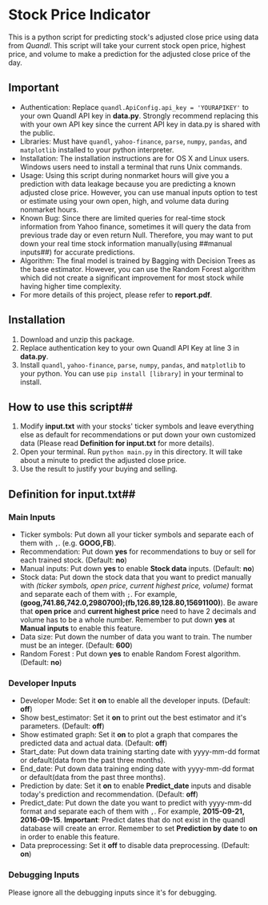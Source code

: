# Stock Price Indicator

This is a python script for predicting stock's adjusted close price using data from _Quandl_. This script will take your current stock open price, highest price, and volume to make a prediction for the adjusted close price of the day. 

## Important

- Authentication: Replace `quandl.ApiConfig.api_key = 'YOURAPIKEY'` to your own Quandl API key in **data.py**. Strongly recommend replacing this with your own API key since the current API key in data.py is shared with the public.
- Libraries: Must have `quandl`, `yahoo-finance`, `parse`, `numpy`, `pandas`, and `matplotlib` installed to your python interpreter.
- Installation: The installation instructions are for OS X and Linux users. Windows users need to install a terminal that runs Unix commands.
- Usage: Using this script during nonmarket hours will give you a prediction with data leakage because you are predicting a known adjusted close price. However, you can use manual inputs option to test or estimate using your own open, high, and volume data during nonmarket hours.
- Known Bug: Since there are limited queries for real-time stock information from Yahoo finance, sometimes it will query the data from previous trade day or even return Null. Therefore, you may want to put down your real time stock information manually(using ##manual inputs##) for accurate predictions.
- Algorithm: The final model is trained by Bagging with Decision Trees as the base estimator. However, you can use the Random Forest algorithm which did not create a significant improvement for most stock while having higher time complexity.
- For more details of this project, please refer to **report.pdf**.

## Installation

1. Download and unzip this package. 
2. Replace authentication key to your own Quandl API Key at line 3 in **data.py**.
3. Install `quandl`, `yahoo-finance`, `parse`, `numpy`, `pandas`, and `matplotlib` to your python. You can use `pip install [library]` in your terminal to install.

## How to use this script##
1. Modify **input.txt** with your stocks' ticker symbols and leave everything else as default for recommendations or put down your own customized data (Please read **Definition for input.txt** for more details).
2. Open your terminal. Run `python main.py` in this directory. It will take about a minute to predict the adjusted close price.
3. Use the result to justify your buying and selling.

## Definition for input.txt##
### Main Inputs
- Ticker symbols: Put down all your ticker symbols and separate each of them with `,`. (e.g. **GOOG,FB**).
- Recommendation: Put down **yes** for recommendations to buy or sell for each trained stock. (Default: **no**)
- Manual inputs: Put down **yes** to enable **Stock data** inputs. (Default: **no**)
- Stock data: Put down the stock data that you want to predict manually with *(ticker symbols, open price, current highest price, volume)* format and separate each of them with `;`. For example, **(goog,741.86,742.0,2980700);(fb,126.89,128.80,15691100)**). Be aware that **open price** and **current highest price** need to have 2 decimals and volume has to be a whole number. Remember to put down **yes** at **Manual inputs** to enable this feature.
- Data size: Put down the number of data you want to train. The number must be an integer. (Default: **600**)
- Random Forest : Put down **yes** to enable Random Forest algorithm. (Default: **no**)

### Developer Inputs
- Developer Mode: Set it **on** to enable all the developer inputs. (Default: **off**)
- Show best_estimator: Set it **on** to print out the best estimator and it's parameters. (Default: **off**)
- Show estimated graph: Set it **on** to plot a graph that compares the predicted data and actual data. (Default: **off**)
- Start_date: Put down data training starting date with yyyy-mm-dd format or default(data from the past three months).
- End_date: Put down data training ending date with yyyy-mm-dd format or default(data from the past three months).
- Prediction by date: Set it **on** to enable **Predict_date** inputs and disable today's prediction and recommendation. (Default: **off**)
- Predict_date: Put down the date you want to predict with yyyy-mm-dd format and separate each of them with `,`. For example, **2015-09-21, 2016-09-15**. **Important**: Predict dates that do not exist in the quandl database will create an error. Remember to set **Prediction by date** to **on** in order to enable this feature.
- Data preprocessing: Set it **off** to disable data preprocessing. (Default: **on**)


### Debugging Inputs
Please ignore all the debugging inputs since it's for debugging.
